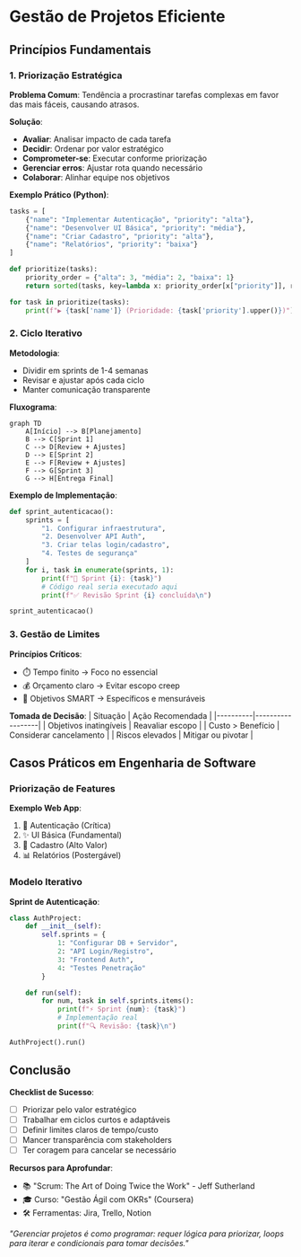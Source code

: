 # Gestão de Projetos Eficiente

## Princípios Fundamentais

### 1. Priorização Estratégica

**Problema Comum**:
Tendência a procrastinar tarefas complexas em favor das mais fáceis, causando atrasos.

**Solução**:

- **Avaliar**: Analisar impacto de cada tarefa
- **Decidir**: Ordenar por valor estratégico
- **Comprometer-se**: Executar conforme priorização
- **Gerenciar erros**: Ajustar rota quando necessário
- **Colaborar**: Alinhar equipe nos objetivos

**Exemplo Prático (Python)**:

```python
tasks = [
    {"name": "Implementar Autenticação", "priority": "alta"},
    {"name": "Desenvolver UI Básica", "priority": "média"},
    {"name": "Criar Cadastro", "priority": "alta"},
    {"name": "Relatórios", "priority": "baixa"}
]

def prioritize(tasks):
    priority_order = {"alta": 3, "média": 2, "baixa": 1}
    return sorted(tasks, key=lambda x: priority_order[x["priority"]], reverse=True)

for task in prioritize(tasks):
    print(f"▶ {task['name']} (Prioridade: {task['priority'].upper()})")
```

### 2. Ciclo Iterativo

**Metodologia**:

- Dividir em sprints de 1-4 semanas
- Revisar e ajustar após cada ciclo
- Manter comunicação transparente

**Fluxograma**:

```mermaid
graph TD
    A[Início] --> B[Planejamento]
    B --> C[Sprint 1]
    C --> D[Review + Ajustes]
    D --> E[Sprint 2]
    E --> F[Review + Ajustes]
    F --> G[Sprint 3]
    G --> H[Entrega Final]
```

**Exemplo de Implementação**:

```python
def sprint_autenticacao():
    sprints = [
        "1. Configurar infraestrutura",
        "2. Desenvolver API Auth",
        "3. Criar telas login/cadastro",
        "4. Testes de segurança"
    ]
    for i, task in enumerate(sprints, 1):
        print(f"🚀 Sprint {i}: {task}")
        # Código real seria executado aqui
        print(f"✅ Revisão Sprint {i} concluída\n")

sprint_autenticacao()
```

### 3. Gestão de Limites

**Princípios Críticos**:

- ⏱️ Tempo finito → Foco no essencial
- 💰 Orçamento claro → Evitar escopo creep
- 🎯 Objetivos SMART → Específicos e mensuráveis

**Tomada de Decisão**:
| Situação | Ação Recomendada |
|----------|------------------|
| Objetivos inatingíveis | Reavaliar escopo |
| Custo > Benefício | Considerar cancelamento |
| Riscos elevados | Mitigar ou pivotar |

## Casos Práticos em Engenharia de Software

### Priorização de Features

**Exemplo Web App**:

1. 🔐 Autenticação (Crítica)
2. ✨ UI Básica (Fundamental)
3. 📝 Cadastro (Alto Valor)
4. 📊 Relatórios (Postergável)

### Modelo Iterativo

**Sprint de Autenticação**:

```python
class AuthProject:
    def __init__(self):
        self.sprints = {
            1: "Configurar DB + Servidor",
            2: "API Login/Registro",
            3: "Frontend Auth",
            4: "Testes Penetração"
        }

    def run(self):
        for num, task in self.sprints.items():
            print(f"⚡ Sprint {num}: {task}")
            # Implementação real
            print(f"🔍 Revisão: {task}\n")

AuthProject().run()
```

## Conclusão

**Checklist de Sucesso**:

- [ ] Priorizar pelo valor estratégico
- [ ] Trabalhar em ciclos curtos e adaptáveis
- [ ] Definir limites claros de tempo/custo
- [ ] Mancer transparência com stakeholders
- [ ] Ter coragem para cancelar se necessário

**Recursos para Aprofundar**:

- 📚 "Scrum: The Art of Doing Twice the Work" - Jeff Sutherland
- 🎓 Curso: "Gestão Ágil com OKRs" (Coursera)
- 🛠️ Ferramentas: Jira, Trello, Notion

_"Gerenciar projetos é como programar: requer lógica para priorizar, loops para iterar e condicionais para tomar decisões."_
